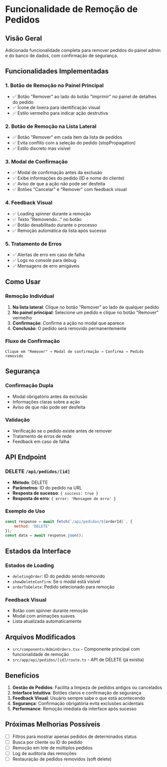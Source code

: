 # Funcionalidade de Remoção de Pedidos

## Visão Geral

Adicionada funcionalidade completa para remover pedidos do painel admin e do banco de dados, com confirmação de segurança.

## Funcionalidades Implementadas

### 1. Botão de Remoção no Painel Principal
- ✅ Botão "Remover" ao lado do botão "Imprimir" no painel de detalhes do pedido
- ✅ Ícone de lixeira para identificação visual
- ✅ Estilo vermelho para indicar ação destrutiva

### 2. Botão de Remoção na Lista Lateral
- ✅ Botão "Remover" em cada item da lista de pedidos
- ✅ Evita conflito com a seleção do pedido (stopPropagation)
- ✅ Estilo discreto mas visível

### 3. Modal de Confirmação
- ✅ Modal de confirmação antes da exclusão
- ✅ Exibe informações do pedido (ID e nome do cliente)
- ✅ Aviso de que a ação não pode ser desfeita
- ✅ Botões "Cancelar" e "Remover" com feedback visual

### 4. Feedback Visual
- ✅ Loading spinner durante a remoção
- ✅ Texto "Removendo..." no botão
- ✅ Botão desabilitado durante o processo
- ✅ Remoção automática da lista após sucesso

### 5. Tratamento de Erros
- ✅ Alertas de erro em caso de falha
- ✅ Logs no console para debug
- ✅ Mensagens de erro amigáveis

## Como Usar

### Remoção Individual
1. **Na lista lateral**: Clique no botão "Remover" ao lado de qualquer pedido
2. **No painel principal**: Selecione um pedido e clique no botão "Remover" vermelho
3. **Confirmação**: Confirme a ação no modal que aparece
4. **Conclusão**: O pedido será removido permanentemente

### Fluxo de Confirmação
```
Clique em "Remover" → Modal de confirmação → Confirma → Pedido removido
```

## Segurança

### Confirmação Dupla
- Modal obrigatório antes da exclusão
- Informações claras sobre a ação
- Aviso de que não pode ser desfeita

### Validação
- Verificação se o pedido existe antes de remover
- Tratamento de erros de rede
- Feedback em caso de falha

## API Endpoint

### DELETE `/api/pedidos/[id]`
- **Método**: DELETE
- **Parâmetros**: ID do pedido na URL
- **Resposta de sucesso**: `{ success: true }`
- **Resposta de erro**: `{ error: 'Mensagem de erro' }`

### Exemplo de Uso
```javascript
const response = await fetch(`/api/pedidos/${orderId}`, {
    method: 'DELETE'
});
const data = await response.json();
```

## Estados da Interface

### Estados de Loading
- `deletingOrder`: ID do pedido sendo removido
- `showDeleteConfirm`: Se o modal está visível
- `orderToDelete`: Pedido selecionado para remoção

### Feedback Visual
- Botão com spinner durante remoção
- Modal com animações suaves
- Lista atualizada automaticamente

## Arquivos Modificados

- `src/components/AdminOrders.tsx` - Componente principal com funcionalidade de remoção
- `src/app/api/pedidos/[id]/route.ts` - API de DELETE (já existia)

## Benefícios

1. **Gestão de Pedidos**: Facilita a limpeza de pedidos antigos ou cancelados
2. **Interface Intuitiva**: Botões claros e confirmação de segurança
3. **Feedback Visual**: Usuário sempre sabe o que está acontecendo
4. **Segurança**: Confirmação obrigatória evita exclusões acidentais
5. **Performance**: Remoção imediata da interface após sucesso

## Próximas Melhorias Possíveis

- [ ] Filtros para mostrar apenas pedidos de determinados status
- [ ] Busca por cliente ou ID do pedido
- [ ] Remoção em lote de múltiplos pedidos
- [ ] Log de auditoria das remoções
- [ ] Restauração de pedidos removidos (soft delete) 